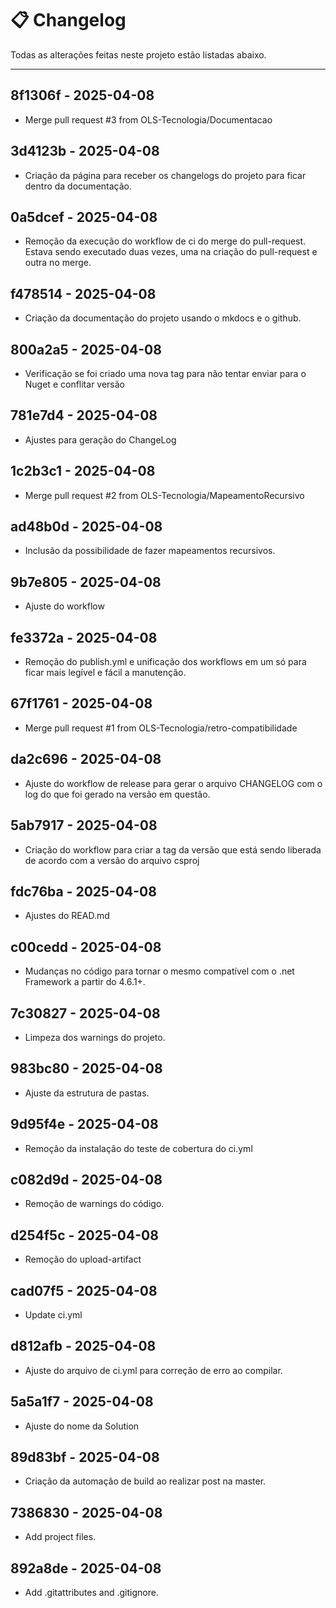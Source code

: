 # 📋 Changelog

Todas as alterações feitas neste projeto estão listadas abaixo.

---

## 8f1306f - 2025-04-08
- Merge pull request #3 from OLS-Tecnologia/Documentacao

## 3d4123b - 2025-04-08
- Criação da página para receber os changelogs do projeto para ficar dentro da documentação.

## 0a5dcef - 2025-04-08
- Remoção da execução do workflow de ci do merge do pull-request. Estava sendo executado duas vezes, uma na criação do pull-request e outra no merge.

## f478514 - 2025-04-08
- Criação da documentação do projeto usando o mkdocs e o github.

## 800a2a5 - 2025-04-08
- Verificação se foi criado uma nova tag para não tentar enviar para o Nuget e conflitar versão

## 781e7d4 - 2025-04-08
- Ajustes para geração do ChangeLog

## 1c2b3c1 - 2025-04-08
- Merge pull request #2 from OLS-Tecnologia/MapeamentoRecursivo

## ad48b0d - 2025-04-08
- Inclusão da possibilidade de fazer mapeamentos recursivos.

## 9b7e805 - 2025-04-08
- Ajuste do workflow

## fe3372a - 2025-04-08
- Remoção do publish.yml e unificação dos workflows em um só para ficar mais legível e fácil a manutenção.

## 67f1761 - 2025-04-08
- Merge pull request #1 from OLS-Tecnologia/retro-compatibilidade

## da2c696 - 2025-04-08
- Ajuste do workflow de release para gerar o arquivo CHANGELOG com o log do que foi gerado na versão em questão.

## 5ab7917 - 2025-04-08
- Criação do workflow para criar a tag da versão que está sendo liberada de acordo com a versão do arquivo csproj

## fdc76ba - 2025-04-08
- Ajustes do READ.md

## c00cedd - 2025-04-08
- Mudanças no código para tornar o mesmo compatível com o .net Framework a partir do 4.6.1+.

## 7c30827 - 2025-04-08
- Limpeza dos warnings do projeto.

## 983bc80 - 2025-04-08
- Ajuste da estrutura de pastas.

## 9d95f4e - 2025-04-08
- Remoção da instalação do teste de cobertura do ci.yml

## c082d9d - 2025-04-08
- Remoção de warnings do código.

## d254f5c - 2025-04-08
- Remoção do upload-artifact

## cad07f5 - 2025-04-08
- Update ci.yml

## d812afb - 2025-04-08
- Ajuste do arquivo de ci.yml para correção de erro ao compilar.

## 5a5a1f7 - 2025-04-08
- Ajuste do nome da Solution

## 89d83bf - 2025-04-08
- Criação da automação de build ao realizar post na master.

## 7386830 - 2025-04-08
- Add project files.

## 892a8de - 2025-04-08
- Add .gitattributes and .gitignore.
